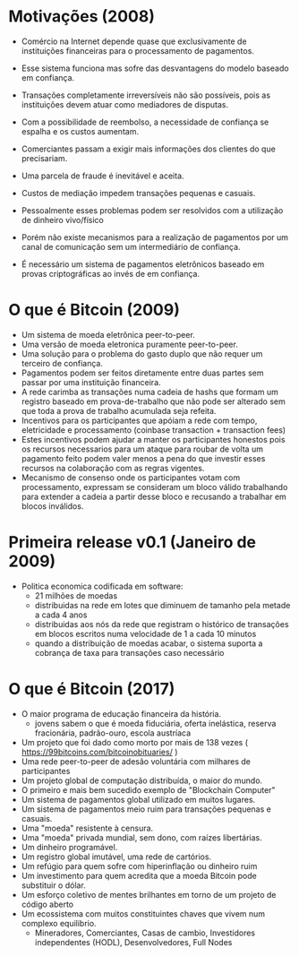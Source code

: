 
# Motivações (2008)

- Comércio na Internet depende quase que exclusivamente de instituições financeiras para o processamento de pagamentos.
- Esse sistema funciona mas sofre das desvantagens do modelo baseado em confiança.
- Transações completamente irreversíveis não são possíveis, pois as instituições devem atuar como mediadores de disputas.
- Com a possibilidade de reembolso, a necessidade de confiança se espalha e os custos aumentam.
- Comerciantes passam a exigir mais informações dos clientes do que precisariam.
- Uma parcela de fraude é inevitável e aceita.
- Custos de mediação impedem transações pequenas e casuais.

- Pessoalmente esses problemas podem ser resolvidos com a utilização de dinheiro vivo/físico
- Porém não existe mecanismos para a realização de pagamentos por um canal de comunicação sem um intermediário de confiança.

- É necessário um sistema de pagamentos eletrônicos baseado em provas criptográficas ao invés de em confiança.


# O que é Bitcoin (2009)

- Um sistema de moeda eletrônica peer-to-peer.
- Uma versão de moeda eletronica puramente peer-to-peer.
- Uma solução para o problema do gasto duplo que não requer um terceiro de confiança.
- Pagamentos podem ser feitos diretamente entre duas partes sem passar por uma instituição financeira.
- A rede carimba as transações numa cadeia de hashs que formam um registro baseado em prova-de-trabalho
que não pode ser alterado sem que toda a prova de trabalho acumulada seja refeita. 
- Incentivos para os participantes que apóiam a rede com tempo, eletricidade e processamento (coinbase transaction + transaction fees)
- Estes incentivos podem ajudar a manter os participantes honestos pois os recursos necessarios para um ataque para
roubar de volta um pagamento feito podem valer menos a pena do que investir esses recursos na colaboração com
as regras vigentes.
- Mecanismo de consenso onde os participantes votam com processamento, expressam se consideram um bloco válido trabalhando para
extender a cadeia a partir desse bloco e recusando a trabalhar em blocos inválidos.

# Primeira release v0.1 (Janeiro de 2009)

- Politica economica codificada em software: 
    - 21 milhões de moedas
    - distribuidas na rede em lotes que diminuem de tamanho pela metade a cada 4 anos
    - distribuidas aos nós da rede que registram o histórico de transações em blocos escritos numa velocidade de 1 a cada 10 minutos
    - quando a distribuição de moedas acabar, o sistema suporta a cobrança de taxa para transações caso necessário

# O que é Bitcoin (2017)

- O maior programa de educação financeira da história.
   - jovens sabem o que é moeda fiduciária, oferta inelástica, reserva fracionária, padrão-ouro, escola austríaca
- Um projeto que foi dado como morto por mais de 138 vezes ( https://99bitcoins.com/bitcoinobituaries/ )
- Uma rede peer-to-peer de adesão voluntária com milhares de participantes
- Um projeto global de computação distribuída, o maior do mundo.
- O primeiro e mais bem sucedido exemplo de "Blockchain Computer"
- Um sistema de pagamentos global utilizado em muitos lugares.
- Um sistema de pagamentos meio ruim para transações pequenas e casuais.
- Uma "moeda" resistente à censura.
- Uma "moeda" privada mundial, sem dono, com raízes libertárias.
- Um dinheiro programável.
- Um registro global imutável, uma rede de cartórios.
- Um refúgio para quem sofre com hiperinflação ou dinheiro ruim
- Um investimento para quem acredita que a moeda Bitcoin pode substituir o dólar.
- Um esforço coletivo de mentes brilhantes em torno de um projeto de código aberto
- Um ecossistema com muitos constituintes chaves que vivem num complexo equilibrio.
    - Mineradores, Comerciantes, Casas de cambio, Investidores independentes (HODL), Desenvolvedores, Full Nodes

